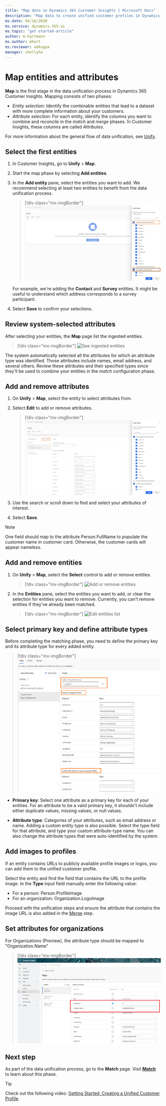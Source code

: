```yaml
---
title: "Map data in Dynamics 365 Customer Insights | Microsoft Docs"
description: "Map data to create unified customer profiles in Dynamics 365 Customer Insights."
ms.date: 04/16/2020
ms.service: dynamics-365-ai
ms.topic: "get-started-article"
author: m-hartmann
ms.author: mhart
ms.reviewer: adkuppa
manager: shellyha
---
```


# Map entities and attributes

**Map** is the first stage in the data unification process in Dynamics 365 Customer Insights. Mapping consists of two phases:

- *Entity selection*: Identify the combinable entities that lead to a dataset with more complete information about your customers.
- *Attribute selection*: For each entity, identify the columns you want to combine and reconcile in the *match* and *merge* phases. In Customer Insights, these columns are called *Attributes*.

For more information about the general flow of data unification, see [Unify](pm-configure-data.md).

## Select the first entities

1. In Customer Insights, go to **Unify** > **Map**.

2. Start the map phase by selecting **Add entities**.

3. In the **Add entity** pane, select the entities you want to add. We recommend selecting at least two entities to benefit from the data unification process.

   > [!div class="mx-imgBorder"]
   > ![Add entities example](media/data-manager-configure-map-add-entities-example.png "Add entities example")

   For example, we're adding the **Contact** and **Survey** entities. It might be useful to understand which address corresponds to a survey participant.

4. Select **Save** to confirm your selections.

## Review system-selected attributes

After selecting your entities, the **Map** page list the ingested entities.

> [!div class="mx-imgBorder"]
> ![See ingested entities](media/data-manager-configure-map-ingested-entities.png "See ingested entities")

The system automatically selected all the attributes for which an attribute type was identified. Those attributes include names, email address, and several others. Review these attributes and their specified types since they'll be used to combine your entities in the *match* configuration phase.

## Add and remove attributes

1. On **Unify** > **Map**, select the entity to select attributes from.

2. Select **Edit** to add or remove attributes.

   > [!div class="mx-imgBorder"]
   > ![Add or remove attributes](media/configure-data-map-edit.png "Add or remove attributes")

3. Use the search or scroll down to find and select your attributes of interest.

4. Select **Save**.

> [!NOTE]
> One field should map to the attribute Person.FullName to populate the customer name in customer card. Otherwise, the customer cards will appear nameless. 

## Add and remove entities

1. On **Unify** > **Map**, select the **Select** control to add or remove entities.

   > [!div class="mx-imgBorder"]
   > ![Add or remove entities](media/data-manager-configure-map-edit.png "Add or remove entities")

2. In the **Entities** pane, select the entities you want to add, or clear the selection for entities you want to remove. Currently, you can't remove entities if they've already been matched.

   > [!div class="mx-imgBorder"]
   > ![Edit entities list](media/data-manager-configure-map-edit-customer-entity.png "Edit entities list")

## Select primary key and define attribute types

Before completing the matching phase, you need to define the primary key and its attribute type for every added entity.

> [!div class="mx-imgBorder"]
> ![Primary key and attribute type](media/data-manager-configure-map-add-attributes.png "Primary key and attribute type")

- **Primary key**: Select one attribute as a primary key for each of your entities. For an attribute to be a valid primary key, it shouldn't include either duplicate values, missing values, or null values.

- **Attribute type**: Categories of your attributes, such as email address or name. Adding a custom entity type is also possible. Select the type field for that attribute, and type your custom attribute-type name. You can also change the attribute types that were auto-identified by the system.

## Add images to profiles

If an entity contains URLs to publicly available profile images or logos, you can add them to the unified customer profile.

Select the entity and find the field that contains the URL to the profile image. In the **Type** input field manually enter the following value: 
- For a person: Person.ProfileImage
- For an organization: Organization.LogoImage

Proceed with the unification steps and ensure the attribute that contains the image URL is also added in the [Merge](pm-merge.md) step.

## Set attributes for organizations

For Organizations (Preview), the attribute type should be mapped to "Organization.Name"
> [!div class="mx-imgBorder"]
> ![Primary key and attribute type B2B](media/configure-data-map-edit-b2b.png "Primary key and attribute type B2B")

## Next step

As part of the data unification process, go to the **Match** page. Visit [**Match**](pm-match.md) to learn about this phase.

> [!TIP]
> Check out the following video: [Getting Started: Creating a Unified Customer Profile](https://youtu.be/oBfGEhucAxs).

